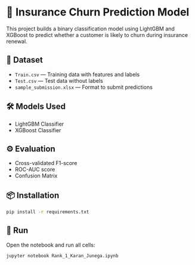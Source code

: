 # 🧠 Insurance Churn Prediction Model

This project builds a binary classification model using LightGBM and XGBoost to predict whether a customer is likely to churn during insurance renewal.

## 📂 Dataset
- `Train.csv` — Training data with features and labels
- `Test.csv` — Test data without labels
- `sample_submission.xlsx` — Format to submit predictions

## 🛠️ Models Used
- LightGBM Classifier
- XGBoost Classifier

## ⚙️ Evaluation
- Cross-validated F1-score
- ROC-AUC score
- Confusion Matrix

## 📦 Installation

```bash
pip install -r requirements.txt
```

## 🚀 Run
Open the notebook and run all cells:
```bash
jupyter notebook Rank_1_Karan_Junega.ipynb
```
